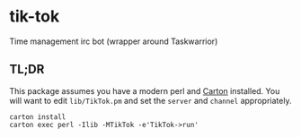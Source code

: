 # tik-tok
Time management irc bot (wrapper around Taskwarrior)

## TL;DR

This package assumes you have a modern perl and [Carton](https://metacpan.org/release/Carton) installed. You will want to edit `lib/TikTok.pm` and set the `server` and `channel` appropriately.

    carton install
    carton exec perl -Ilib -MTikTok -e'TikTok->run'


